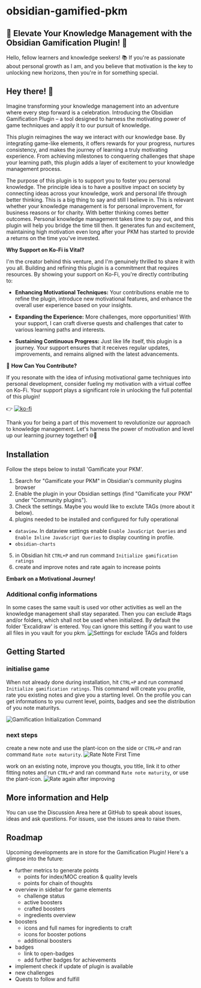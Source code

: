# obsidian-gamified-pkm

## **🌟 Elevate Your Knowledge Management with the Obsidian Gamification Plugin! 🚀**

Hello, fellow learners and knowledge seekers! 📚 If you're as passionate about personal growth as I am, and you believe that motivation is the key to unlocking new horizons, then you're in for something special.

## Hey there! 👋 
Imagine transforming your knowledge management into an adventure where every step forward is a celebration. Introducing the Obsidian Gamification Plugin – a tool designed to harness the motivating power of game techniques and apply it to our pursuit of knowledge.

This plugin reimagines the way we interact with our knowledge base. By integrating game-like elements, it offers rewards for your progress, nurtures consistency, and makes the journey of learning a truly motivating experience. From achieving milestones to conquering challenges that shape your learning path, this plugin adds a layer of excitement to your knowledge management process.

The purpose of this plugin is to support you to foster you personal knowledge. The principle idea is to have a positive impact on society by connecting ideas across your knowledge, work and personal life through better thinking. This is a big thing to say and still I believe in. This is relevant whether your knowledge management is for personal improvement, for business reasons or for charity. With better thinking comes better outcomes. Personal knowledge management takes time to pay out, and this plugin will help you bridge the time till then. It generates fun and excitement, maintaining high motivation even long after your PKM has started to provide a returns on the time you've invested.

**Why Support on Ko-Fi is Vital?**

I'm the creator behind this venture, and I'm genuinely thrilled to share it with you all. Building and refining this plugin is a commitment that requires resources. By showing your support on Ko-Fi, you're directly contributing to:

- **Enhancing Motivational Techniques:** Your contributions enable me to refine the plugin, introduce new motivational features, and enhance the overall user experience based on your insights.

- **Expanding the Experience:** More challenges, more opportunities! With your support, I can craft diverse quests and challenges that cater to various learning paths and interests.

- **Sustaining Continuous Progress:** Just like life itself, this plugin is a journey. Your support ensures that it receives regular updates, improvements, and remains aligned with the latest advancements.

🎉 **How Can You Contribute?**

If you resonate with the idea of infusing motivational game techniques into personal development, consider fueling my motivation with a virtual coffee on Ko-Fi. Your support plays a significant role in unlocking the full potential of this plugin!

👉 [![ko-fi](https://ko-fi.com/img/githubbutton_sm.svg)](https://ko-fi.com/J3J6DYYS5)

Thank you for being a part of this movement to revolutionize our approach to knowledge management. Let's harness the power of motivation and level up our learning journey together! 🌐🌱

## Installation
Follow the steps below to install 'Gamificate your PKM'.

1. Search for "Gamificate your PKM" in Obsidian's community plugins browser
2. Enable the plugin in your Obsidian settings (find "Gamificate your PKM" under "Community plugins").
3. Check the settings. Maybe you would like to exclute TAGs (more about it below).
4. plugins needed to be installed and configured for fully operational 
  -  `dataview`. In dataview settings enable `Enable JavaScript Queries` and `Enable Inline JavaScript Queries` to display counting in profile.
  -  `obsidian-charts`
5. in Obsidian hit `CTRL+P` and run command `Initialize gamification ratings`
6. create and improve notes and rate again to increase points

**Embark on a Motivational Journey!**

### Additional config informations

In some cases the same vault is used vor other activities as well an the knowledge management shall stay separated. Then you can exclude #tags and/or folders, which shall not be used when initialized. By default the folder 'Excalidraw' is entered. You can ignore this setting if you want to use all files in you vault for you pkm.
![Settings for exclude TAGs and folders](/docs/images/SettingsExcludeTagsFolders.png)

## Getting Started

### initialise game

When not already done during installation, hit `CTRL+P` and run command `Initialize gamification ratings`. This command will create you profile, rate you existing notes and give you a starting level. On the profile you can get informations to you current level, points, badges and see the distribution of you note maturitys.

![Gamification Initialization Command](/docs/images/GamificationInitializationCommand.png)

### next steps

create a new note and use the plant-icon on the side or `CTRL+P` and ran command `Rate note maturity`.
![Rate Note First Time](/docs/images/RateNoteFirstTime.png)

work on an existing note, improve you thougts, you title, link it to other fitting notes and run `CTRL+P` and ran command `Rate note maturity`, or use the plant-icon.
![Rate again after improving](/docs/images/RateAfterImprovement.png)

## More information and Help
You can use the Discussion Area here at GitHub to speak about issues, ideas and ask questions. For issues, use the issues area to raise them.

## Roadmap
Upcoming developments are in store for the Gamification Plugin! Here's a glimpse into the future:

- further metrics to generate points
	- points for index/MOC creation & quality levels
	- points for chain of thoughts
- overview in sidebar for game elements
	- challenge status
	- active boosters
	- crafted boosters
	- ingredients overview
- boosters
	- icons and full names for ingredients to craft
	- icons for booster potions
	- additional boosters
- badges
	- link to open-badges
	- add further badges for achievements
- implement check if update of plugin is available
- new challenges
- Quests to follow and fulfill
